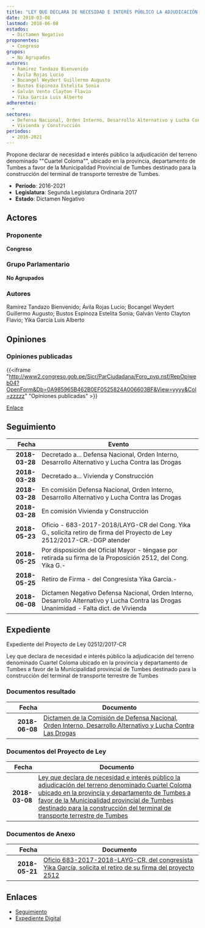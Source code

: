 ```yaml
---
title: "LEY QUE DECLARA DE NECESIDAD E INTERÉS PÚBLICO LA ADJUDICACIÓN DEL TERRENO DENOMINADO 'CUARTEL COLOMA', UBICADO EN LA PROVINCIA Y DEPARTAMENTO DE TUMBES A FAVOR DE LA MUNICIPALIDAD PROVINCIAL DE TUMBES, DESTINADO PARA LA CONSTRUCCIÓN DEL TERMINAL DE TRANSPORTE TERRESTRE DE TUMBES"
date: 2018-03-08
lastmod: 2018-06-08
estados: 
  - Dictamen Negativo
proponentes: 
  - Congreso
grupos: 
  - No Agrupados
autores: 
  - Ramírez Tandazo Bienvenido
  - Ávila Rojas Lucio
  - Bocangel Weydert Guillermo Augusto
  - Bustos Espinoza Estelita Sonia
  - Galván Vento Clayton Flavio
  - Yika García Luis Alberto
adherentes: 
  - 
sectores: 
  - Defensa Nacional, Orden Interno, Desarrollo Alternativo y Lucha Contra las Drogas
  - Vivienda y Construcción
periodos: 
  - 2016-2021
---
```


Propone declarar de necesidad e interés público la adjudicación del terreno denominado ""Cuartel Coloma"", ubicado en la provincia, departamento de Tumbes a favor de la Municipalidad Provincial de Tumbes destinado para la construcción del terminal de transporte terrestre de Tumbes.

- **Periodo**: 2016-2021
- **Legislatura**: Segunda Legislatura Ordinaria 2017
- **Estado**: Dictamen Negativo

## Actores

### Proponente

**Congreso**

### Grupo Parlamentario

**No Agrupados**

### Autores

Ramírez Tandazo Bienvenido; Ávila Rojas Lucio; Bocangel Weydert Guillermo Augusto; Bustos Espinoza Estelita Sonia; Galván Vento Clayton Flavio; Yika García Luis Alberto


## Opiniones

### Opiniones publicadas

{{<iframe "http://www2.congreso.gob.pe/Sicr/ParCiudadana/Foro_pvp.nsf/RepOpiweb04?OpenForm&Db=0A985965B462B0EF0525824A006603BF&View=yyyy&Col=zzzzz" "Opiniones publicadas" >}}

[Enlace](http://www2.congreso.gob.pe/Sicr/ParCiudadana/Foro_pvp.nsf/RepOpiweb04?OpenForm&Db=0A985965B462B0EF0525824A006603BF&View=yyyy&Col=zzzzz)

## Seguimiento

| Fecha | Evento |
|------:|--------|
| **2018-03-28** | Decretado a... Defensa Nacional, Orden Interno, Desarrollo Alternativo y Lucha Contra las Drogas|
| **2018-03-28** | Decretado a... Vivienda y Construcción|
| **2018-03-28** | En comisión Defensa Nacional, Orden Interno, Desarrollo Alternativo y Lucha Contra las Drogas|
| **2018-03-28** | En comisión Vivienda y Construcción|
| **2018-05-23** | Oficio - 683-2017-2018/LAYG-CR del Cong. Yika G., solicita retiro de firma del Proyecto de Ley 2512/2017-CR.-DGP atender|
| **2018-05-25** | Por disposición del Oficial Mayor - téngase por retirada su firma de la Proposición 2512, del Cong. Yika G.-|
| **2018-05-25** | Retiro de Firma - del Congresista Yika García.-|
| **2018-06-08** | Dictamen Negativo Defensa Nacional, Orden Interno, Desarrollo Alternativo y Lucha Contra las Drogas Unanimidad - Falta dict. de Vivienda|


## Expediente

Expediente del Proyecto de Ley 02512/2017-CR

Ley que declara de necesidad e interés público la adjudicación del terreno denominado Cuartel Coloma ubicado en la provincia y departamento de Tumbes a favor de la Municipalidad provincial de Tumbes destinado para la construcción del terminal de transporte terrestre de Tumbes


### Documentos resultado

| Fecha | Documento |
|------:|--------|
| **2018-06-08** | [Dictamen de la Comisión de Defensa Nacional, Orden Interno, Desarrollo Alternativo y Lucha Contra Las Drogas](http://www.leyes.congreso.gob.pe/Documentos/2016_2021/Dictamenes/Proyectos_de_Ley/02512DC07MAY20180608..pdf) |

### Documentos del Proyecto de Ley

| Fecha | Documento |
|------:|--------|
| **2018-03-08** | [Ley que declara de necesidad e interés público la adjudicación del terreno denominado Cuartel Coloma ubicado en la provincia y departamento de Tumbes a favor de la Municipalidad provincial de Tumbes destinado para la construcción del terminal de transporte terrestre de Tumbes](http://www.leyes.congreso.gob.pe/Documentos/2016_2021/Proyectos_de_Ley_y_de_Resoluciones_Legislativas/PL0251220180308..pdf) |

### Documentos de Anexo

| Fecha | Documento |
|------:|--------|
| **2018-05-21** | [Oficio 683-2017-2018-LAYG-CR, del congresista Yika García, solicita el retiro de su firma del proyecto 2512](http://www.leyes.congreso.gob.pe/Documentos/2016_2021/Retiro_de_Firmas/Proyectos/OFICIO-683-2017-2018-LAYG-CR.pdf) |

## Enlaces 

- [Seguimiento](http://www2.congreso.gob.pe/Sicr/TraDocEstProc/CLProLey2016.nsf/f7fff46988ca05b1052578e100829cc7/5babea6ce77f4a290525824a0077f30f?OpenDocument)
- [Expediente Digital](http://www2.congreso.gob.pe/Sicr/TraDocEstProc/CLProLey2016.nsf/f7fff46988ca05b1052578e100829cc7/5babea6ce77f4a290525824a0077f30f?OpenDocument&Click=05257FB7005EB655.eb71d0cf91d8294e05256cdf006b5706/$Body/0.1C6C)
